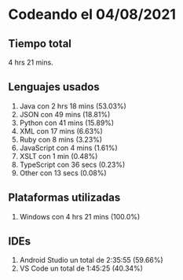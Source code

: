 # Codeando el 04/08/2021

## Tiempo total
4 hrs 21 mins.

## Lenguajes usados
1. Java con 2 hrs 18 mins (53.03%)
1. JSON con 49 mins (18.81%)
1. Python con 41 mins (15.89%)
1. XML con 17 mins (6.63%)
1. Ruby con 8 mins (3.23%)
1. JavaScript con 4 mins (1.61%)
1. XSLT con 1 min (0.48%)
1. TypeScript con 36 secs (0.23%)
1. Other con 13 secs (0.08%)

## Plataformas utilizadas
1. Windows con 4 hrs 21 mins (100.0%)

## IDEs
1. Android Studio un total de 2:35:55 (59.66%)
1. VS Code un total de 1:45:25 (40.34%)
